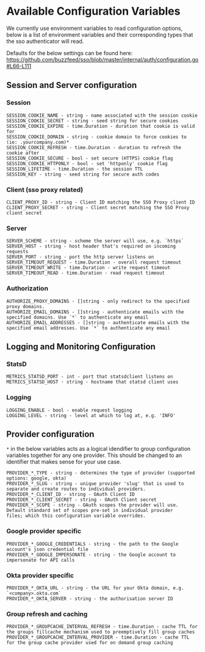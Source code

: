 # Available Configuration Variables
We currently use environment variables to read configuration options, below is a list of environment variables and
their corresponding types that the sso authenticator will read.

Defaults for the below settings can be found here: https://github.com/buzzfeed/sso/blob/master/internal/auth/configuration.go#L66-L111


## Session and Server configuration

### Session
```
SESSION_COOKIE_NAME - string - name associated with the session cookie
SESSION_COOKIE_SECRET - string - seed string for secure cookies
SESSION_COOKIE_EXPIRE - time.Duration - duration that cookie is valid for
SESSION_COOKIE_DOMAIN - string - cookie domain to force cookies to (ie: .yourcompany.com)*
SESSION_COOKIE_REFRESH - time.Duration - duration to refresh the cookie after
SESSION_COOKIE_SECURE - bool - set secure (HTTPS) cookie flag
SESSION_COOKIE_HTTPONLY - bool - set 'httponly' cookie flag
SESSION_LIFETIME - time.Duration - the session TTL
SESSION_KEY - string - seed string for secure auth codes
```


### Client (sso proxy related)

```
CLIENT_PROXY_ID - string - Client ID matching the SSO Proxy client ID
CLIENT_PROXY_SECRET - string - Client secret matching the SSO Proxy client secret
```


### Server
```
SERVER_SCHEME - string - scheme the server will use, e.g. `https`
SERVER_HOST - string - host header that's required on incoming requests
SERVER_PORT - string - port the http server listens on
SERVER_TIMEOUT_REQUEST - time.Duration - overall request timeout
SERVER_TIMEOUT_WRITE - time.Duration - write request timeout
SERVER_TIMEOUT_READ - time.Duration - read request timeout
```


### Authorization
```
AUTHORIZE_PROXY_DOMAINS - []string - only redirect to the specified proxy domains.
AUTHORIZE_EMAIL_DOMAINS - []string - authenticate emails with the specified domains. Use `*` to authenticate any email
AUTHORIZE_EMAIL_ADDRESSES - []string - authenticate emails with the specified email addresses. Use `*` to authenticate any email
```

## Logging and Monitoring Configuration
### StatsD
```
METRICS_STATSD_PORT - int - port that statsdclient listens on
METRICS_STATSD_HOST - string - hostname that statsd client uses
```

### Logging
```
LOGGING_ENABLE - bool - enable request logging
LOGGING_LEVEL - string - level at which to log at, e.g. 'INFO'
```

## Provider configuration

`*` in the below variables acts as a logical idendifier to group configuration variables together for any one provider.
This should be changed to an identifier that makes sense for your use case.
```
PROVIDER_*_TYPE - string - determines the type of provider (supported options: google, okta)
PROVIDER_*_SLUG - string - unique provider 'slug' that is used to separate and create routes to individual providers.
PROVIDER_*_CLIENT_ID - string - OAuth Client ID
PROVIDER_*_CLIENT_SECRET - string - OAuth Client secret
PROVIDER_*_SCOPE - string - OAuth scopes the provider will use. Default standard set of scopes pre-set in individual provider 
files; which this configuration variable overrides.
```

### Google provider specific
```
PROVIDER_*_GOOGLE_CREDENTIALS - string - the path to the Google account's json credential file
PROVIDER_*_GOOGLE_IMPERSONATE - string - the Google account to impersonate for API calls
```

### Okta provider specific
```
PROVIDER_*_OKTA_URL - string - the URL for your Okta domain, e.g. `<company>.okta.com`
PROVIDER_*_OKTA_SERVER - string - the authorisation server ID
```

### Group refresh and caching
```
PROVIDER_*_GROUPCACHE_INTERVAL_REFRESH - time.Duration - cache TTL for the groups fillcache mechanism used to preemptively fill group caches
PROVIDER_*_GROUPCACHE_INTERVAL_PROVIDER - time.Duration - cache TTL for the group cache provider used for on demand group caching
```
```
